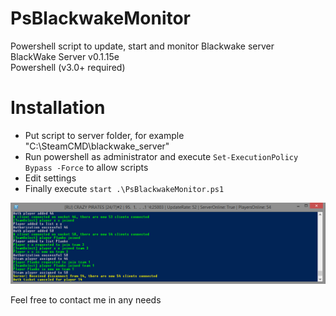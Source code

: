# PsBlackwakeMonitor
Powershell script to update, start and monitor Blackwake server  
BlackWake Server v0.1.15e  
Powershell (v3.0+ required)  

# Installation
* Put script to server folder, for example "C:\SteamCMD\blackwake_server"
* Run powershell as administrator and execute ```Set-ExecutionPolicy Bypass -Force``` to allow scripts
* Edit settings
* Finally execute ```start .\PsBlackwakeMonitor.ps1```

![PsBlackwakeMonitor Screenshot](https://raw.githubusercontent.com/man4red/PsBlackwakeMonitor/master/PsBlackwakeMonitor_1.png)

Feel free to contact me in any needs

